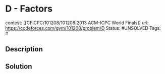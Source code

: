 # D - Factors

contest: [[CFICPC/101208/101208|2013 ACM-ICPC World Finals]]
url: https://codeforces.com/gym/101208/problem/D
Status: #UNSOLVED
Tags: #

## Description

## Solution

